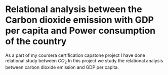 # Relational analysis between the Carbon dioxide emission with GDP per capita and Power consumption of the country  
As a part of my coursera certification capstone project I have done relational study between $CO_{2}$
In this project we study the relational analysis between carbon dioxide emission and GDP per capita. 
